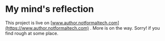 # My mind's reflection

This project is live on [www.author.notformaltech.com](https://www.author.notformaltech.com) .
More is on the way. Sorry! if you find rough at some place. 
